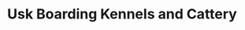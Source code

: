 ---
title: "Usk Boarding Kennels and Cattery"
url: /llantrissant/usk-boarding-kennels-and-cattery/
shop: Hofladen
---
